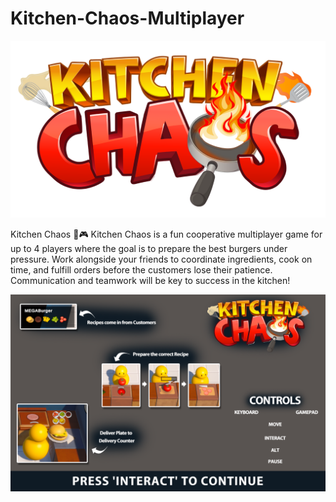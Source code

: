 # Kitchen-Chaos-Multiplayer
![Game Screenshot](Kitchen%20Chaos%20Multiplayer/Assets/_Assets/Textures/KitchenChaosLogo.png)

Kitchen Chaos 🍔🎮
Kitchen Chaos is a fun cooperative multiplayer game for up to 4 players where the goal is to prepare the best burgers under pressure. Work alongside your friends to coordinate ingredients, cook on time, and fulfill orders before the customers lose their patience. Communication and teamwork will be key to success in the kitchen!

![Game Screenshot](Kitchen%20Chaos%20Multiplayer/Assets/_Assets/Textures/Tutorial.png)

